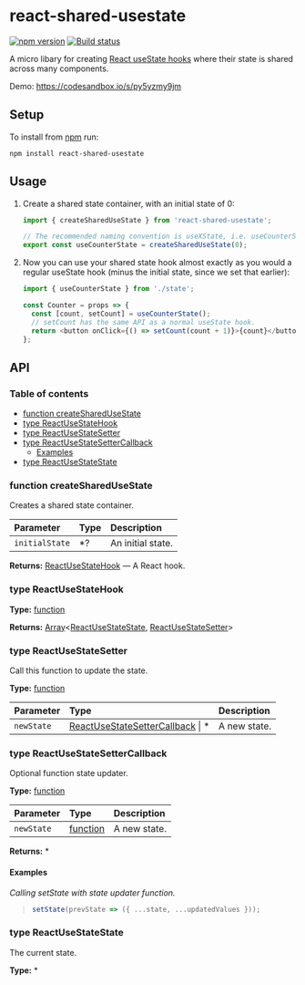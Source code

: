 # react-shared-usestate

[![npm version](https://badgen.net/npm/v/react-shared-usestate)](https://npm.im/react-shared-usestate) [![Build status](https://travis-ci.org/dburles/react-shared-usestate.svg?branch=master)](https://travis-ci.org/dburles/react-shared-usestate)

A micro libary for creating [React useState hooks](https://reactjs.org/docs/hooks-state.html) where their state is shared across many components.

Demo: <https://codesandbox.io/s/py5yzmy9jm>

## Setup

To install from [npm](https://npmjs.com/) run:

    npm install react-shared-usestate

## Usage

1. Create a shared state container, with an initial state of 0:

   ```js
   import { createSharedUseState } from 'react-shared-usestate';

   // The recommended naming convention is useXState, i.e. useCounterState:
   export const useCounterState = createSharedUseState(0);
   ```

2. Now you can use your shared state hook almost exactly as you would a regular useState hook (minus the initial state, since we set that earlier):

   ```js
   import { useCounterState } from './state';

   const Counter = props => {
     const [count, setCount] = useCounterState();
     // setCount has the same API as a normal useState hook.
     return <button onClick={() => setCount(count + 1)}>{count}</button>;
   };
   ```

## API

### Table of contents

- [function createSharedUseState](#function-createsharedusestate)
- [type ReactUseStateHook](#type-reactusestatehook)
- [type ReactUseStateSetter](#type-reactusestatesetter)
- [type ReactUseStateSetterCallback](#type-reactusestatesettercallback)
  - [Examples](#examples)
- [type ReactUseStateState](#type-reactusestatestate)

### function createSharedUseState

Creates a shared state container.

| Parameter      | Type | Description       |
| :------------- | :--- | :---------------- |
| `initialState` | \*?  | An initial state. |

**Returns:** [ReactUseStateHook](#type-reactusestatehook) — A React hook.

### type ReactUseStateHook

**Type:** [function](https://mdn.io/function)

**Returns:** [Array](https://mdn.io/array)&lt;[ReactUseStateState](#type-reactusestatestate), [ReactUseStateSetter](#type-reactusestatesetter)>

### type ReactUseStateSetter

Call this function to update the state.

**Type:** [function](https://mdn.io/function)

| Parameter  | Type                                                                   | Description  |
| :--------- | :--------------------------------------------------------------------- | :----------- |
| `newState` | [ReactUseStateSetterCallback](#type-reactusestatesettercallback) \| \* | A new state. |

### type ReactUseStateSetterCallback

Optional function state updater.

**Type:** [function](https://mdn.io/function)

| Parameter  | Type                                | Description  |
| :--------- | :---------------------------------- | :----------- |
| `newState` | [function](https://mdn.io/function) | A new state. |

**Returns:** \*

#### Examples

_Calling setState with state updater function._

> ```js
> setState(prevState => ({ ...state, ...updatedValues }));
> ```

### type ReactUseStateState

The current state.

**Type:** \*
